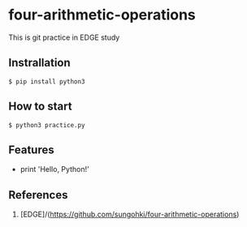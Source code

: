 # four-arithmetic-operations
This is git practice in EDGE study

## Instrallation
```shell
$ pip install python3
```

## How to start
```shell
$ python3 practice.py
```

## Features
- print 'Hello, Python!'

## References
1. [EDGE]/(https://github.com/sungohki/four-arithmetic-operations)
